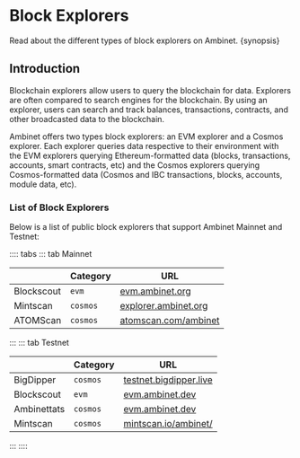 <!--
order: 3
-->

# Block Explorers

Read about the different types of block explorers on Ambinet. {synopsis}

## Introduction

Blockchain explorers allow users to query the blockchain for data. Explorers are often compared to search engines for the blockchain. By using an explorer, users can search and track balances, transactions, contracts, and other broadcasted data to the blockchain.

Ambinet offers two types block explorers: an EVM explorer and a Cosmos explorer. Each explorer queries data respective to their environment with the EVM explorers querying Ethereum-formatted data (blocks, transactions, accounts, smart contracts, etc) and the Cosmos explorers querying Cosmos-formatted data (Cosmos and IBC transactions, blocks, accounts, module data, etc).

### List of Block Explorers

Below is a list of public block explorers that support Ambinet Mainnet and Testnet:

:::: tabs
::: tab Mainnet

|                      | Category | URL                    |
| -------------------- | -------- | ---------------------- |
| Blockscout  | `evm`    | [evm.ambinet.org](https://evm.ambinet.org/)                       |
| Mintscan   | `cosmos` | [explorer.ambinet.org](https://explorer.ambinet.org/) |
| ATOMScan   | `cosmos` | [atomscan.com/ambinet](https://atomscan.com/ambinet) |
:::
::: tab Testnet

|                      | Category | URL                    |
| -------------------- | -------- | ---------------------- |
| BigDipper  | `cosmos`    | [testnet.bigdipper.live](https://testnet.ambinet.bigdipper.live/)                       |
| Blockscout  | `evm`    | [evm.ambinet.dev](https://evm.ambinet.dev/)                       |
| Ambinettats  | `cosmos`    | [evm.ambinet.dev](https://testnet.ambinettats.io/)                       |
| Mintscan   | `cosmos` | [mintscan.io/ambinet/](https://www.mintscan.io/ambinet/) |
:::
::::

